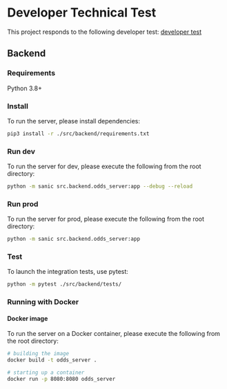 # Developer Technical Test

This project responds to the following developer test: [developer test](https://github.com/lioncowlionant/developer-test)

## Backend

### Requirements

Python 3.8+

### Install

To run the server, please install dependencies:

```bash
pip3 install -r ./src/backend/requirements.txt
```

### Run dev

To run the server for dev, please execute the following from the root directory:

```bash
python -m sanic src.backend.odds_server:app --debug --reload
```

### Run prod

To run the server for prod, please execute the following from the root directory:

```bash
python -m sanic src.backend.odds_server:app
```
### Test

To launch the integration tests, use pytest:

```bash
python -m pytest ./src/backend/tests/
```

### Running with Docker

#### Docker image

To run the server on a Docker container, please execute the following from the root directory:

```bash
# building the image
docker build -t odds_server .

# starting up a container
docker run -p 8080:8080 odds_server
```